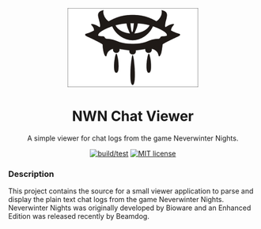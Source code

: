<div align="center">
  <img src="src/assets/neverwinter-eye.png" alt="neverwinter eye">
  <h1>NWN Chat Viewer</h1>
  <p>A simple viewer for chat logs from the game Neverwinter Nights.</p>
</div>

<div align="center">

[![build/test](https://github.com/backlands/nwn-chat-viewer/actions/workflows/build.yml/badge.svg?branch=master)](https://github.com/backlands/nwn-chat-viewer/actions/workflows/build.yml) [![MIT license](https://img.shields.io/badge/License-MIT-blue.svg)](/LICENSE)

</div>

### Description

This project contains the source for a small viewer application to parse and display the plain text chat logs from the game Neverwinter Nights. Neverwinter Nights was originally developed by Bioware and an Enhanced Edition was released recently by Beamdog.
